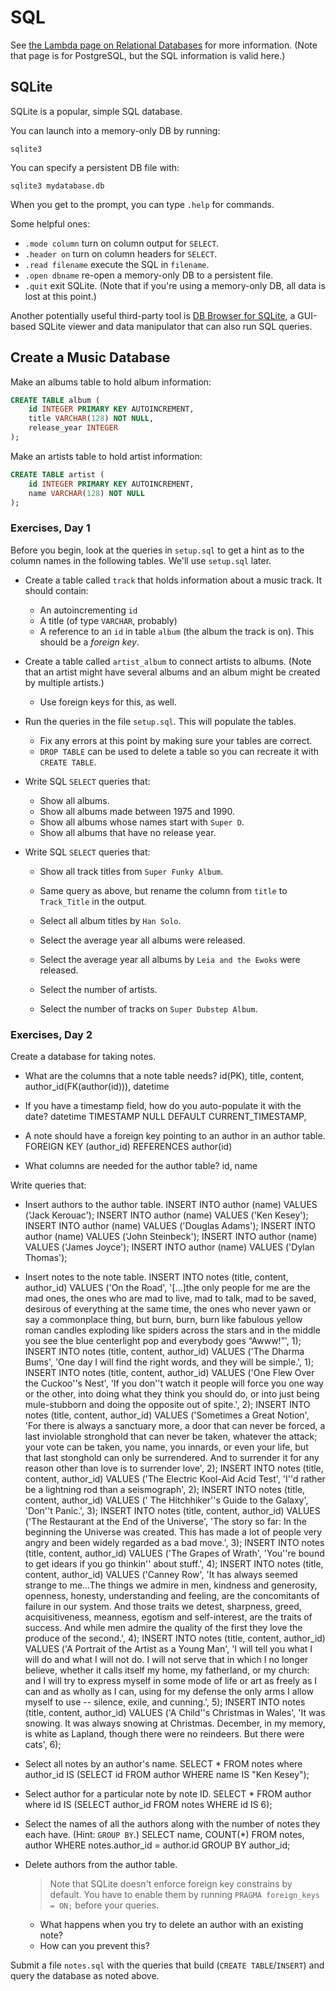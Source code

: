 # SQL

See [the Lambda page on Relational
Databases](https://github.com/LambdaSchool/Relational-Databases) for more
information. (Note that page is for PostgreSQL, but the SQL information is valid
here.)

## SQLite

SQLite is a popular, simple SQL database.

You can launch into a memory-only DB by running:

```
sqlite3
```

You can specify a persistent DB file with:

```
sqlite3 mydatabase.db
```

When you get to the prompt, you can type `.help` for commands.

Some helpful ones:

* `.mode column` turn on column output for `SELECT`.
* `.header on` turn on column headers for `SELECT`.
* `.read filename` execute the SQL in `filename`.
* `.open dbname` re-open a memory-only DB to a persistent file.
* `.quit` exit SQLite. (Note that if you're using a memory-only DB, all
  data is lost at this point.)

Another potentially useful third-party tool is [DB Browser for
SQLite](https://sqlitebrowser.org/), a GUI-based SQLite viewer and data
manipulator that can also run SQL queries.


## Create a Music Database

Make an albums table to hold album information:

```sql
CREATE TABLE album (
    id INTEGER PRIMARY KEY AUTOINCREMENT,
    title VARCHAR(128) NOT NULL,
    release_year INTEGER
);
```

Make an artists table to hold artist information:

```sql
CREATE TABLE artist (
    id INTEGER PRIMARY KEY AUTOINCREMENT,
    name VARCHAR(128) NOT NULL
);
```


### Exercises, Day 1

Before you begin, look at the queries in `setup.sql` to get a hint as to the
column names in the following tables. We'll use `setup.sql` later.

* Create a table called `track` that holds information about a music track. It should contain:
  * An autoincrementing `id`
  * A title (of type `VARCHAR`, probably)
  * A reference to an `id` in table `album` (the album the track is on). This
    should be a _foreign key_.

* Create a table called `artist_album` to connect artists to albums. (Note that
  an artist might have several albums and an album might be created by multiple
  artists.)
  * Use foreign keys for this, as well.
 
* Run the queries in the file `setup.sql`. This will populate the tables.
  * Fix any errors at this point by making sure your tables are correct.
  * `DROP TABLE` can be used to delete a table so you can recreate it with
    `CREATE TABLE`.

* Write SQL `SELECT` queries that:
  * Show all albums.
  * Show all albums made between 1975 and 1990.
  * Show all albums whose names start with `Super D`.
  * Show all albums that have no release year.

* Write SQL `SELECT` queries that:
  * Show all track titles from `Super Funky Album`.
  * Same query as above, but rename the column from `title` to `Track_Title` in
    the output.

  * Select all album titles by `Han Solo`.

  * Select the average year all albums were released.

  * Select the average year all albums by `Leia and the Ewoks` were released.

  * Select the number of artists.

  * Select the number of tracks on `Super Dubstep Album`.

### Exercises, Day 2

Create a database for taking notes.

* What are the columns that a note table needs?
id(PK), title, content, author_id(FK(author(id))), datetime

* If you have a timestamp field, how do you auto-populate it with the date?
datetime TIMESTAMP NULL DEFAULT CURRENT_TIMESTAMP,

* A note should have a foreign key pointing to an author in an author table.
FOREIGN KEY (author_id) REFERENCES author(id)

* What columns are needed for the author table?
id, name

Write queries that:

* Insert authors to the author table.
INSERT INTO author (name) VALUES ('Jack Kerouac');
INSERT INTO author (name) VALUES ('Ken Kesey');
INSERT INTO author (name) VALUES ('Douglas Adams');
INSERT INTO author (name) VALUES ('John Steinbeck');
INSERT INTO author (name) VALUES ('James Joyce');
INSERT INTO author (name) VALUES ('Dylan Thomas');

* Insert notes to the note table.
INSERT INTO notes (title, content, author_id) VALUES ('On the Road', '[...]the only people for me are the mad ones, the ones who are mad to live, mad to talk, mad to be saved, desirous of everything at the same time, the ones who never yawn or say a commonplace thing, but burn, burn, burn like fabulous yellow roman candles exploding like spiders across the stars and in the middle you see the blue centerlight pop and everybody goes “Awww!”', 1);
INSERT INTO notes (title, content, author_id) VALUES ('The Dharma Bums', 'One day I will find the right words, and they will be simple.', 1);
INSERT INTO notes (title, content, author_id) VALUES ('One Flew Over the Cuckoo''s Nest', 'If you don''t watch it people will force you one way or the other, into doing what they think you should do, or into just being mule-stubborn and doing the opposite out of spite.', 2);
INSERT INTO notes (title, content, author_id) VALUES ('Sometimes a Great Notion', 'For there is always a sanctuary more, a door that can never be forced, a last inviolable stronghold that can never be taken, whatever the attack; your vote can be taken, you name, you innards, or even your life, but that last stonghold can only be surrendered. And to surrender it for any reason other than love is to surrender love', 2);
INSERT INTO notes (title, content, author_id) VALUES ('The Electric Kool-Aid Acid Test', 'I''d rather be a lightning rod than a seismograph', 2);
INSERT INTO notes (title, content, author_id) VALUES (' The Hitchhiker''s Guide to the Galaxy', 'Don''t Panic.', 3);
INSERT INTO notes (title, content, author_id) VALUES ('The Restaurant at the End of the Universe', 'The story so far:
In the beginning the Universe was created.
This has made a lot of people very angry and been widely regarded as a bad move.', 3);
INSERT INTO notes (title, content, author_id) VALUES ('The Grapes of Wrath', 'You''re bound to get idears if you go thinkin'' about stuff.', 4);
INSERT INTO notes (title, content, author_id) VALUES ('Canney Row', 'It has always seemed strange to me...The things we admire in men, kindness and generosity, openness, honesty, understanding and feeling, are the concomitants of failure in our system. And those traits we detest, sharpness, greed, acquisitiveness, meanness, egotism and self-interest, are the traits of success. And while men admire the quality of the first they love the produce of the second.', 4);
INSERT INTO notes (title, content, author_id) VALUES ('A Portrait of the Artist as a Young Man', 'I will tell you what I will do and what I will not do. I will not serve that in which I no longer believe, whether it calls itself my home, my fatherland, or my church: and I will try to express myself in some mode of life or art as freely as I can and as wholly as I can, using for my defense the only arms I allow myself to use -- silence, exile, and cunning.', 5);
INSERT INTO notes (title, content, author_id) VALUES ('A Child''s Christmas in Wales', 'It was snowing. It was always snowing at Christmas. December, in my memory, is white as Lapland, though there were no reindeers. But there were cats', 6);

* Select all notes by an author's name.
SELECT * FROM notes where author_id IS (SELECT id FROM author WHERE name IS "Ken Kesey");

* Select author for a particular note by note ID.
SELECT * FROM author where id IS (SELECT author_id FROM notes WHERE id IS 6);

* Select the names of all the authors along with the number of notes they each have. (Hint: `GROUP BY`.)
SELECT name, COUNT(*) FROM notes, author
    WHERE notes.author_id = author.id
    GROUP BY author_id; 

* Delete authors from the author table.
  > Note that SQLite doesn't enforce foreign key constrains by default. You have
  > to enable them by running `PRAGMA foreign_keys = ON;` before your queries.
  
  * What happens when you try to delete an author with an existing note?
  * How can you prevent this?

Submit a file `notes.sql` with the queries that build (`CREATE TABLE`/`INSERT`)
and query the database as noted above.

